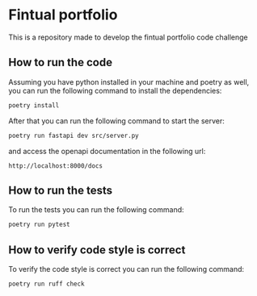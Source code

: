 # Fintual portfolio

This is a repository made to develop the fintual portfolio code challenge

## How to run the code

Assuming you have python installed in your machine and poetry as well, you can run the following command to install the dependencies:

```bash
poetry install
```

After that you can run the following command to start the server:

```bash
poetry run fastapi dev src/server.py
```

and access the openapi documentation in the following url:

```
http://localhost:8000/docs
```

## How to run the tests

To run the tests you can run the following command:

```bash
poetry run pytest
```

## How to verify code style is correct

To verify the code style is correct you can run the following command:

```bash
poetry run ruff check
```
